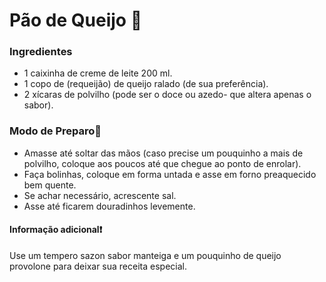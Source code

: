 # Pão de Queijo :cheese:

### **Ingredientes** 

- 1 caixinha de creme de leite 200 ml.
- 1 copo de (requeijão) de queijo ralado (de sua preferência).
- 2 xícaras de polvilho (pode ser o doce ou azedo- que altera apenas o sabor).

### **Modo de Preparo**:spoon:

- Amasse até soltar das mãos (caso precise um pouquinho a mais de polvilho, coloque aos poucos até que chegue ao ponto de enrolar).
- Faça bolinhas, coloque em forma untada e asse em forno preaquecido bem quente.
- Se achar necessário, acrescente sal.
- Asse até ficarem douradinhos levemente.

#### Informação adicional:heavy_exclamation_mark:

Use um tempero sazon sabor manteiga e um pouquinho de queijo provolone para deixar sua receita especial.









